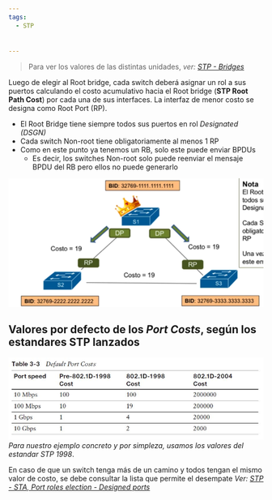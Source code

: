 ```yaml
---
tags:
  - STP
  
  
---
```


> Para ver los valores de las distintas unidades, _ver: [STP - Bridges](STP%20-%20Bridges.md)_

Luego de elegir al Root bridge, cada switch deberá asignar un rol a sus puertos calculando el costo acumulativo hacia el Root bridge (**STP Root Path Cost**) por cada una de sus interfaces.
La interfaz de menor costo se designa como  Root Port (RP).

- El Root Bridge tiene siempre todos sus puertos en rol _Designated (DSGN)_
- Cada switch Non-root tiene obligatoriamente al menos 1 RP
- Como en este punto ya tenemos un RB, solo este puede enviar BPDUs
	- Es decir, los switches Non-root solo puede reenviar el mensaje BPDU del RB pero ellos no puede generarlo

![](../../_anexos_/Screenshot%20from%202024-01-02%2012-17-30.png)

## Valores por defecto de los _Port Costs_, según los estandares STP lanzados

![](../../_anexos_/STP_default_port_costs.jpg)
_Para nuestro ejemplo concreto y por simpleza, usamos los valores del estandar STP 1998_.

En caso de que un switch tenga más de un camino y todos tengan el mismo valor de costo, se debe consultar la lista que permite el desempate _Ver: [STP - STA, Port roles election - Designed ports](STP%20-%20STA,%20Port%20roles%20election%20-%20Designed%20ports.md)_